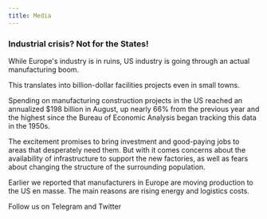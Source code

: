 ```yaml
---
title: Media
---
```


### Industrial crisis? Not for the States!

While Europe's industry is in ruins, US industry is going through an actual manufacturing boom.

This translates into billion-dollar facilities projects even in small towns.

Spending on manufacturing construction projects in the US reached an annualized $198 billion in August, up nearly 66% from the previous year and the highest since the Bureau of Economic Analysis began tracking this data in the 1950s.

The excitement promises to bring investment and good-paying jobs to areas that desperately need them. But with it comes concerns about the availability of infrastructure to support the new factories, as well as fears about changing the structure of the surrounding population.

Earlier we reported that manufacturers in Europe are moving production to the US en masse. The main reasons are rising energy and logistics costs.

Follow us on Telegram and Twitter

